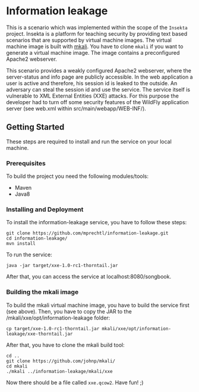 
# Information leakage

This is a scenario which was implemented within the scope of the `Insekta` project. Insekta is a platform for teaching security by providing text based scenarios that are supported by virtual machine images. The virtual machine image is built with [mkali](https://github.com/johnp/mkali/). You have to clone `mkali` if you want to generate a virtual machine image. The image contains a preconfigured Apache2 webserver.

This scenario provides a weakly configured Apache2 webserver, where the server-status and info page are publicly accessible. In the web application a user is active and therefore, his session id is leaked to the outside. An adversary can steal the session id and use the service. The service itself is vulnerable to XML External Entities (XXE) attacks. For this purpose the developer had to turn off some security features of the WildFly application server (see web.xml within src/main/webapp/WEB-INF/).

## Getting Started

These steps are required to install and run the service on your local machine. 

### Prerequisites

To build the project you need the following modules/tools:

*  Maven
*  Java8

### Installing and Deployment

To install the information-leakage service, you have to follow these steps:

```
git clone https://github.com/mprechtl/information-leakage.git
cd information-leakage/
mvn install
```

To run the service:

```
java -jar target/xxe-1.0-rc1-thorntail.jar
```

After that, you can access the service at localhost:8080/songbook.

### Building the mkali image

To build the mkali virtual machine image, you have to build the service first (see above). Then, you have to copy the JAR to the /mkali/xxe/opt/information-leakage folder:

```
cp target/xxe-1.0-rc1-thorntail.jar mkali/xxe/opt/information-leakage/xxe-thorntail.jar
```

After that, you have to clone the mkali build tool:

```
cd ..
git clone https://github.com/johnp/mkali/
cd mkali
./mkali ../information-leakage/mkali/xxe
```

Now there should be a file called `xxe.qcow2`. Have fun! ;)
